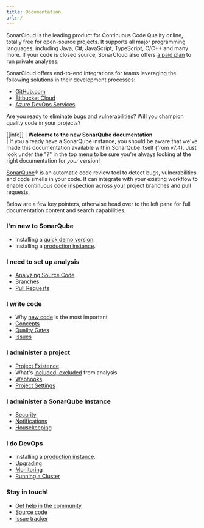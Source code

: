 ```yaml
---
title: Documentation
url: /
---
```


<!-- sonarcloud -->

SonarCloud is the leading product for Continuous Code Quality online, totally free for open-source projects. It supports all major programming languages, including Java, C#, JavaScript, TypeScript, C/C++ and many more. If your code is closed source, SonarCloud also offers [a paid plan](/sonarcloud-pricing/) to run private analyses.

SonarCloud offers end-to-end integrations for teams leveraging the following solutions in their development processes:

* [GitHub.com](/integrations/github/)
* [Bitbucket Cloud](/integrations/bitbucketcloud/)
* [Azure DevOps Services](/integrations/vsts/)

Are you ready to eliminate bugs and vulnerabilities? Will you champion quality code in your projects?

<!-- /sonarcloud -->
<!-- static -->

[[info]]
| **Welcome to the new SonarQube documentation**  
| If you already have a SonarQube instance, you should be aware that we've made this documentation available within SonarQube itself (from v7.4). Just look under the "?" in the top menu to be sure you're always looking at the right documentation for _your_ version!
<!-- /static -->
<!-- sonarqube -->

[SonarQube](http://www.sonarqube.org/)® is an automatic code review tool to detect bugs, vulnerabilities and code smells in your code. It can integrate with your existing workflow to enable continuous code inspection across your project branches and pull requests.

Below are a few key pointers, otherwise head over to the left pane for full documentation content and search capabilities.

### I'm new to SonarQube
* Installing a [quick demo version](/setup/get-started-2-minutes/).
* Installing a [production instance](/setup/install-server/).

### I need to set up analysis
* [Analyzing Source Code](/analysis/overview/)
* [Branches](/branches/overview/)
* [Pull Requests](/analysis/pull-request/)

### I write code
* Why [new code](/user-guide/clean-as-you-code/) is the most important
* [Concepts](/user-guide/concepts/)
* [Quality Gates](/user-guide/quality-gates/)
* [Issues](/user-guide/issues/)

### I administer a project
* [Project Existence](/project-administration/project-existence/)
* What's [included, excluded](/project-administration/narrowing-the-focus/) from analysis 
* [Webhooks](/project-administration/webhooks/)
* [Project Settings](/project-administration/project-settings/)

### I administer a SonarQube Instance
* [Security](/instance-administration/security/)
* [Notifications](/instance-administration/notifications/)
* [Housekeeping](/instance-administration/housekeeping/)

### I do DevOps
* Installing a [production instance](/setup/install-server/).
* [Upgrading](/setup/upgrading/)
* [Monitoring](/instance-administration/monitoring/)
* [Running a Cluster](/setup/operate-cluster/)

### Stay in touch!
* [Get help in the community](https://www.sonarqube.org/community/)
* [Source code](https://github.com/SonarSource)
* [Issue tracker](https://jira.sonarsource.com/)

<!-- /sonarqube -->
